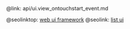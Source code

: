 @link: api/ui.view_ontouchstart_event.md

@seolinktop: [web ui framework](https://webix.com)
@seolink: [list ui](https://webix.com/widget/list/)